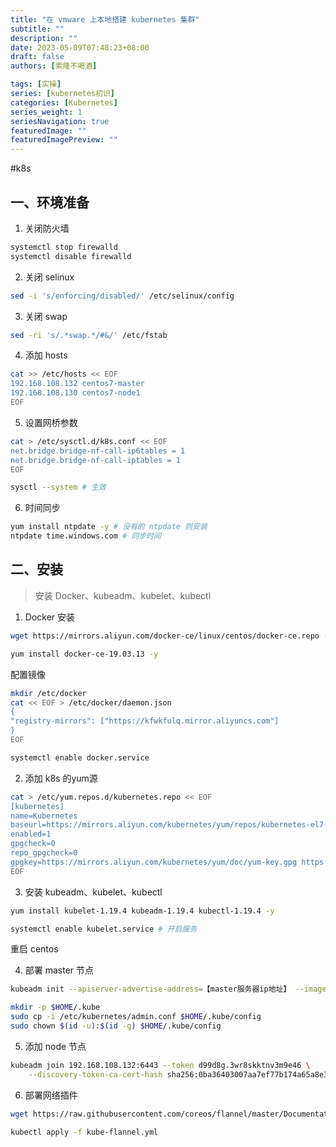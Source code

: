 ```yaml
---
title: "在 vmware 上本地搭建 kubernetes 集群"
subtitle: ""
description: ""
date: 2023-05-09T07:48:23+08:00
draft: false
authors: [索隆不喝酒]

tags: [实操]
series: [kubernetes初识]
categories: [Kubernetes]
series_weight: 1
seriesNavigation: true
featuredImage: ""
featuredImagePreview: ""
---
```

<!--more-->


#k8s

## 一、环境准备
1. 关闭防火墙
```sh
systemctl stop firewalld
systemctl disable firewalld
```
2. 关闭 selinux
```sh
sed -i 's/enforcing/disabled/' /etc/selinux/config
```
3. 关闭 swap
```sh
sed -ri 's/.*swap.*/#&/' /etc/fstab
```
4. 添加 hosts
```sh
cat >> /etc/hosts << EOF
192.168.108.132 centos7-master
192.168.108.130 centos7-node1
EOF
```
5. 设置网桥参数
```sh
cat > /etc/sysctl.d/k8s.conf << EOF
net.bridge.bridge-nf-call-ip6tables = 1
net.bridge.bridge-nf-call-iptables = 1
EOF

sysctl --system # 生效
```
6. 时间同步
```sh
yum install ntpdate -y # 没有的 ntpdate 则安装
ntpdate time.windows.com # 同步时间
```

## 二、安装

> 安装 Docker、kubeadm、kubelet、kubectl

1. Docker 安装
```sh
wget https://mirrors.aliyun.com/docker-ce/linux/centos/docker-ce.repo -O /etc/yum.repos.d/docker-ce.repo # 更新 docker 的 yum 源

yum install docker-ce-19.03.13 -y
```
配置镜像
```sh
mkdir /etc/docker
cat << EOF > /etc/docker/daemon.json
{
"registry-mirrors": ["https://kfwkfulq.mirror.aliyuncs.com"]
}
EOF

systemctl enable docker.service
```

2. 添加 k8s 的yum源
```sh
cat > /etc/yum.repos.d/kubernetes.repo << EOF
[kubernetes]
name=Kubernetes
baseurl=https://mirrors.aliyun.com/kubernetes/yum/repos/kubernetes-el7-x86_64
enabled=1
gpgcheck=0
repo_gpgcheck=0
gpgkey=https://mirrors.aliyun.com/kubernetes/yum/doc/yum-key.gpg https://mirrors.aliyun.com/kubernetes/yum/doc/rpm-package-key.gpg
EOF
```

3. 安装 kubeadm、kubelet、kubectl
```sh
yum install kubelet-1.19.4 kubeadm-1.19.4 kubectl-1.19.4 -y

systemctl enable kubelet.service # 开启服务
```

重启 centos

4. 部署 master 节点

```sh
kubeadm init --apiserver-advertise-address=【master服务器ip地址】 --image-repository registry.aliyuncs.com/google_containers --kubernetes-version v1.19.4 --service-cidr=10.96.0.0/12 --pod-network-cidr=10.244.0.0/16
```

```sh
mkdir -p $HOME/.kube
sudo cp -i /etc/kubernetes/admin.conf $HOME/.kube/config
sudo chown $(id -u):$(id -g) $HOME/.kube/config
```

5. 添加 node 节点
```sh
kubeadm join 192.168.108.132:6443 --token d99d8g.3wr8skktnv3m9e46 \
    --discovery-token-ca-cert-hash sha256:0ba36403007aa7ef77b174a65a8e3de27bcbcac9fbb5b2bb31c337a565d4e16
```

6. 部署网络插件
```sh
wget https://raw.githubusercontent.com/coreos/flannel/master/Documentation/kube-flannel.yml

kubectl apply -f kube-flannel.yml
```